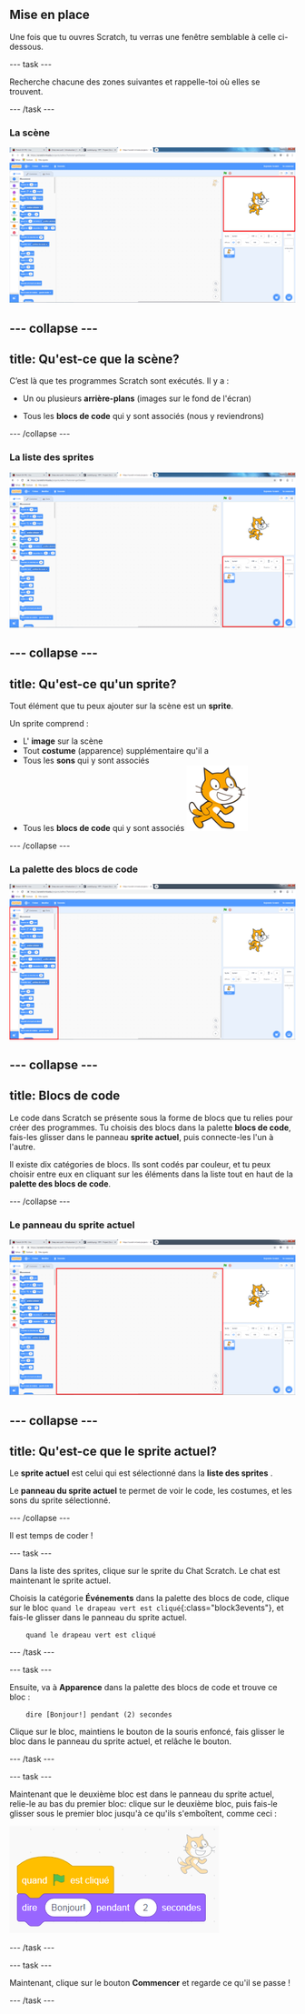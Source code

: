 ## Mise en place

Une fois que tu ouvres Scratch, tu verras une fenêtre semblable à celle ci-dessous.

\--- task \---

Recherche chacune des zones suivantes et rappelle-toi où elles se trouvent.

\--- /task \---

### La scène

![La fenêtre Scratch avec la scène en surbrillance](images/hlStage.png)

## \--- collapse \---

## title: Qu'est-ce que la scène?

C’est là que tes programmes Scratch sont exécutés. Il y a :

* Un ou plusieurs **arrière-plans** \(images sur le fond de l'écran\)

* Tous les **blocs de code** qui y sont associés \(nous y reviendrons\)

\--- /collapse \---

### La liste des sprites

![La fenêtre Scratch avec la liste des sprites en surbrillance](images/hlSpriteList.png)

## \--- collapse \---

## title: Qu'est-ce qu'un sprite?

Tout élément que tu peux ajouter sur la scène est un **sprite**.

Un sprite comprend :

* L' **image** sur la scène
* Tout **costume** \(apparence\) supplémentaire qu'il a
* Tous les **sons** qui y sont associés
* Tous les **blocs de code** qui y sont associés ![](images/setup2.png)

\--- /collapse \---

### La palette des blocs de code

![La fenêtre Scratch avec la palette de blocs en surbrillance](images/hlBlocksPalette.png)

## \--- collapse \---

## title: Blocs de code

Le code dans Scratch se présente sous la forme de blocs que tu relies pour créer des programmes. Tu choisis des blocs dans la palette **blocs de code**, fais-les glisser dans le panneau **sprite actuel**, puis connecte-les l'un à l'autre.

Il existe dix catégories de blocs. Ils sont codés par couleur, et tu peux choisir entre eux en cliquant sur les éléments dans la liste tout en haut de la **palette des blocs de code**.

\--- /collapse \---

### Le panneau du sprite actuel

![La fenêtre Scratch avec le panneau du sprite actuel en surbrillance](images/hlCurrentSpritePanel.png)

## \--- collapse \---

## title: Qu'est-ce que le sprite actuel?

Le **sprite actuel** est celui qui est sélectionné dans la **liste des sprites** .

Le **panneau du sprite actuel** te permet de voir le code, les costumes, et les sons du sprite sélectionné.

\--- /collapse \---

Il est temps de coder !

\--- task \---

Dans la liste des sprites, clique sur le sprite du Chat Scratch. Le chat est maintenant le sprite actuel.

Choisis la catégorie **Événements** dans la palette des blocs de code, clique sur le bloc `quand le drapeau vert est cliqué`{:class="block3events"}, et fais-le glisser dans le panneau du sprite actuel.

```blocks3
    quand le drapeau vert est cliqué
```

\--- /task \---

\--- task \---

Ensuite, va à **Apparence** dans la palette des blocs de code et trouve ce bloc :

```blocks3
    dire [Bonjour!] pendant (2) secondes
```

Clique sur le bloc, maintiens le bouton de la souris enfoncé, fais glisser le bloc dans le panneau du sprite actuel, et relâche le bouton.

\--- /task \---

\--- task \---

Maintenant que le deuxième bloc est dans le panneau du sprite actuel, relie-le au bas du premier bloc: clique sur le deuxième bloc, puis fais-le glisser sous le premier bloc jusqu'à ce qu'ils s'emboîtent, comme ceci :

![](images/setup3.png)

\--- /task \---

\--- task \---

Maintenant, clique sur le bouton **Commencer** et regarde ce qu'il se passe !

\--- /task \---